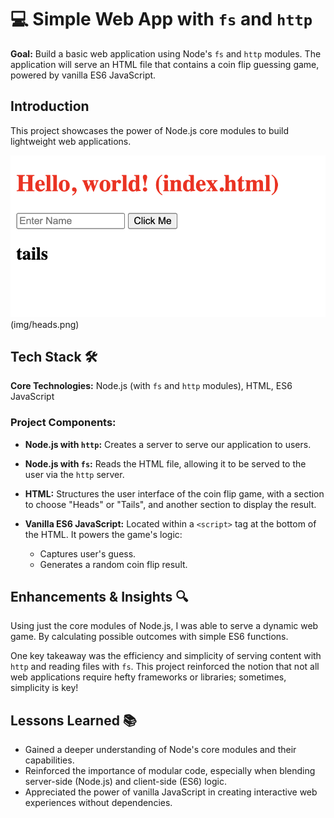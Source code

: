 # 💻 Simple Web App with `fs` and `http`

**Goal:** Build a basic web application using Node's `fs` and `http` modules. The application will serve an HTML file that contains a coin flip guessing game, powered by vanilla ES6 JavaScript.

## Introduction

This project showcases the power of Node.js core modules to build lightweight web applications. 

![Web App Preview](img/tails.png)(img/heads.png)

## Tech Stack 🛠️

**Core Technologies:** Node.js (with `fs` and `http` modules), HTML, ES6 JavaScript

### Project Components:

- **Node.js with `http`:** Creates a server to serve our application to users.
  
- **Node.js with `fs`:** Reads the HTML file, allowing it to be served to the user via the `http` server.
  
- **HTML:** Structures the user interface of the coin flip game, with a section to choose "Heads" or "Tails", and another section to display the result.
  
- **Vanilla ES6 JavaScript:** Located within a `<script>` tag at the bottom of the HTML. It powers the game's logic:
  - Captures user's guess.
  - Generates a random coin flip result.

## Enhancements & Insights 🔍

Using just the core modules of Node.js, I was able to serve a dynamic web game. By calculating possible outcomes with simple ES6 functions.

One key takeaway was the efficiency and simplicity of serving content with `http` and reading files with `fs`. This project reinforced the notion that not all web applications require hefty frameworks or libraries; sometimes, simplicity is key!

## Lessons Learned 📚

- Gained a deeper understanding of Node's core modules and their capabilities.
- Reinforced the importance of modular code, especially when blending server-side (Node.js) and client-side (ES6) logic.
- Appreciated the power of vanilla JavaScript in creating interactive web experiences without dependencies.

